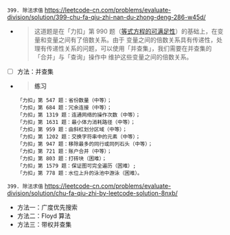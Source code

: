 
`399. 除法求值` https://leetcode-cn.com/problems/evaluate-division/solution/399-chu-fa-qiu-zhi-nan-du-zhong-deng-286-w45d/
- > 这道题是在「力扣」第 990 题（[等式方程的可满足性](https://leetcode-cn.com/problems/satisfiability-of-equality-equations/)）的基础上，在变量和变量之间有了倍数关系。由于 变量之间的倍数关系具有传递性，处理有传递性关系的问题，可以使用「并查集」，我们需要在并查集的「合并」与「查询」操作中 维护这些变量之间的倍数关系。
- [ ] 方法：并查集
- > **练习**
  ```console
  「力扣」第 547 题：省份数量（中等）；
  「力扣」第 684 题：冗余连接（中等）；
  「力扣」第 1319 题：连通网络的操作次数（中等）；
  「力扣」第 1631 题：最小体力消耗路径（中等）；
  「力扣」第 959 题：由斜杠划分区域（中等）；
  「力扣」第 1202 题：交换字符串中的元素（中等）；
  「力扣」第 947 题：移除最多的同行或同列石头（中等）；
  「力扣」第 721 题：账户合并（中等）；
  「力扣」第 803 题：打砖块（困难）；
  「力扣」第 1579 题：保证图可完全遍历（困难）;
  「力扣」第 778 题：水位上升的泳池中游泳（困难）。
  ```

`399. 除法求值` https://leetcode-cn.com/problems/evaluate-division/solution/chu-fa-qiu-zhi-by-leetcode-solution-8nxb/
- 方法一：广度优先搜索
- 方法二：Floyd 算法
- 方法三：带权并查集
